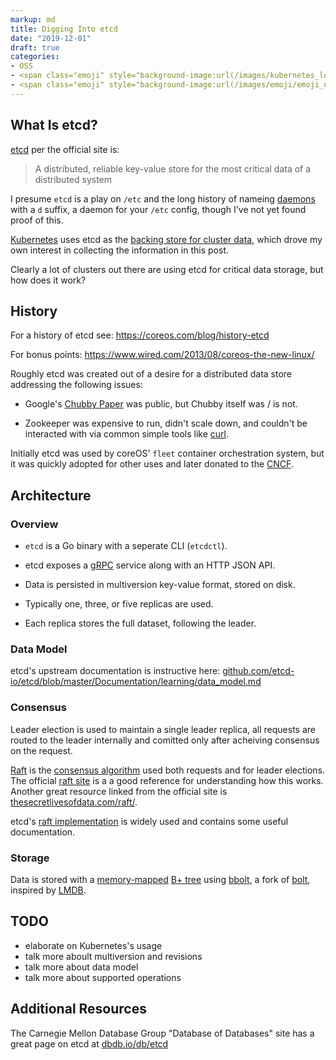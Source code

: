 ```yaml
---
markup: md
title: Digging Into etcd
date: "2019-12-01"
draft: true
categories:
- OSS
- <span class="emoji" style="background-image:url(/images/kubernetes_logo.svg)" title=":kubernetes:"/>:kubernetes:</span>
- <span class="emoji" style="background-image:url(/images/emoji/emoji_u1f525.png)" title=":git:"/>:fire:</span>
---
```


## What Is etcd?

[etcd] per the official site is:

> A distributed, reliable key-value store for the most critical data of a distributed system

I presume `etcd` is a play on `/etc` and the long history of nameing [daemons]
with a `d` suffix, a daemon for your `/etc` config, though I've not yet found
proof of this.

[Kubernetes] uses etcd as the [backing store for cluster data][k8s-uses-etcd],
which drove my own interest in collecting the information in this post.

Clearly a lot of clusters out there are using etcd for critical data storage,
but how does it work?

## History

For a history of etcd see: https://coreos.com/blog/history-etcd

For bonus points: https://www.wired.com/2013/08/coreos-the-new-linux/

Roughly etcd was created out of a desire for a distributed data store addressing
the following issues:

- Google's [Chubby Paper] was public, but Chubby itself was / is not.

- Zookeeper was expensive to run, didn't scale down, and couldn't be interacted
with via common simple tools like [curl].

Initially etcd was used by coreOS' `fleet` container orchestration system,
but it was quickly adopted for other uses and later donated to the [CNCF].


## Architecture

### Overview

- `etcd` is a Go binary with a seperate CLI (`etcdctl`).

- etcd exposes a [gRPC] service along with an HTTP JSON API.

- Data is persisted in multiversion key-value format, stored on disk.

- Typically one, three, or five replicas are used.

- Each replica stores the full dataset, following the leader.

### Data Model

etcd's upstream documentation is instructive here: [github.com/etcd-io/etcd/blob/master/Documentation/learning/data_model.md](https://github.com/etcd-io/etcd/blob/master/Documentation/learning/data_model.md)

### Consensus

Leader election is used to maintain a single leader replica, all requests
are routed to the leader internally and comitted only after acheiving consensus
on the request.

[Raft] is the [consensus algorithm] used both requests and for leader elections. 
The official [raft site][Raft] is a a good reference for understanding how this works. 
Another great resource linked from the official site is [thesecretlivesofdata.com/raft/].

etcd's [raft implementation][etcd-raft-implementation] is widely used and 
contains some useful documentation.

### Storage

Data is stored with a [memory-mapped][memory-mapped] [B+ tree] using [bbolt], a fork of [bolt], inspired by [LMDB].

## TODO

- elaborate on Kubernetes's usage
- talk more aboult multiversion and revisions
- talk more about data model
- talk more about supported operations

## Additional Resources

The Carnegie Mellon Database Group "Database of Databases" site has a great page
on etcd at [dbdb.io/db/etcd][dbdb-etcd]


[etcd]: https://etcd.io/
[daemons]: https://en.wikipedia.org/wiki/Daemon_(computing)
[Kubernetes]: https://kubernetes.io/
[k8s-uses-etcd]: https://kubernetes.io/docs/concepts/overview/components/#etcd
[Chubby Paper]: https://static.googleusercontent.com/media/research.google.com/en//archive/chubby-osdi06.pdf
[curl]: https://curl.haxx.se/
[Raft]: https://raft.github.io/
[consensus algorithm]: https://en.wikipedia.org/wiki/Consensus_algorithm
[CNCF]: https://www.cncf.io/
[write-ahead logging]: https://en.wikipedia.org/wiki/Write-ahead_logging
[dbdb-etcd]: https://dbdb.io/db/etcd
[gRPC]: https://grpc.io/
[thesecretlivesofdata.com/raft/]: http://thesecretlivesofdata.com/raft/
[etcd-raft-implementation]: https://github.com/etcd-io/etcd/tree/4b755e8935e626d35e9ab9ee2b25906a658846c2/raft#raft-library
[LMDB]: https://en.wikipedia.org/wiki/Lightning_Memory-Mapped_Database
[bolt]: https://github.com/boltdb/bolt
[bbolt]: https://github.com/etcd-io/bbolt
[memory-mapped]: https://en.wikipedia.org/wiki/Memory-mapped_file
[B+ tree]: https://en.wikipedia.org/wiki/B%2B_tree

